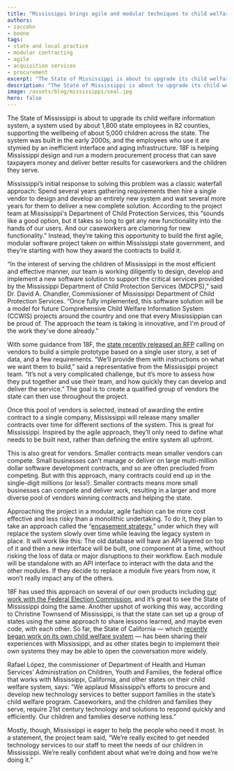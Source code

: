 ```yaml
---
title: "Mississippi brings agile and modular techniques to child welfare system contract"
authors:
- zaccohn
- boone
tags:
- state and local practice
- modular contracting
- agile
- acquisition services
- procurement
excerpt: "The State of Mississippi is about to upgrade its child welfare management system, a system used by about 1,800 state employees in 82 counties, supporting the wellbeing of about 5,000 children across the state. The system was built in the early 2000s, and the employees who use it are stymied by an inefficient interface and aging infrastructure."
description: "The State of Mississippi is about to upgrade its child welfare management system, a system used by about 1,800 state employees in 82 counties, supporting the wellbeing of about 5,000 children across the state. The system was built in the early 2000s, and the employees who use it are stymied by an inefficient interface and aging infrastructure."
image: /assets/blog/mississippi/seal.jpg
hero: false
---
```

The State of Mississippi is about to upgrade its child welfare
information system, a system used by about 1,800 state employees in 82
counties, supporting the wellbeing of about 5,000 children across the
state. The system was built in the early 2000s, and the employees who
use it are stymied by an inefficient interface and aging infrastructure.
18F is helping Mississippi design and run a modern procurement process
that can save taxpayers money and deliver better results for caseworkers
and the children they serve.

Mississippi’s initial response to solving this problem was a classic
waterfall approach: Spend several years gathering requirements then hire
a single vendor to design and develop an entirely new system and wait
several more years for them to deliver a new complete solution.
According to the project team at Mississippi's Department of Child
Protection Services, this “sounds like a good option, but it takes so
long to get any new functionality into the hands of our users. And our
caseworkers are clamoring for new functionality.” Instead, they’re
taking this opportunity to build the first agile, modular software
project taken on within Mississippi state government, and they’re
starting with how they award the contracts to build it.

“In the interest of serving the children of Mississippi in the most
efficient and effective manner, our team is working diligently to
design, develop and implement a new software solution to support the
critical services provided by the Mississippi Department of Child
Protection Services (MDCPS),” said Dr. David A. Chandler, Commissioner
of Mississippi Department of Child Protection Services. “Once fully
implemented, this software solution will be a model for future
Comprehensive Child Welfare Information System (CCWIS) projects around
the country and one that every Mississippian can be proud of. The
approach the team is taking is innovative, and I'm proud of the work
they've done already.”

With some guidance from 18F, the [state
](http://www.its.ms.gov/Procurement/Pages/3717.aspx)[recently released
an
](http://www.its.ms.gov/Procurement/Pages/3717.aspx)[RFP](http://www.its.ms.gov/Procurement/Pages/3717.aspx)
calling on vendors to build a simple prototype based on a single user
story, a set of data, and a few requirements. “We’ll provide them with
instructions on what we want them to build,” said a representative from
the Mississippi project team. “It’s not a very complicated challenge,
but it’s more to assess how they put together and use their team, and
how quickly they can develop and deliver the service.” The goal is to
create a qualified group of vendors the state can then use throughout
the project.

Once this pool of vendors is selected, instead of awarding the entire
contract to a single company, Mississippi will release many smaller
contracts over time for different sections of the system. This is great
for Mississippi. Inspired by the agile approach, they’ll only need to
define what needs to be built next, rather than defining the entire
system all upfront.

This is also great for vendors. Smaller contracts mean smaller vendors
can compete. Small businesses can’t manage or deliver on large
multi-million dollar software development contracts, and so are often
precluded from competing. But with this approach, many contracts could
end up in the single-digit millions (or less!). Smaller contracts means
more small businesses can compete and deliver work, resulting in a
larger and more diverse pool of vendors winning contracts and helping
the state.

Approaching the project in a modular, agile fashion can be more cost
effective and less risky than a monolithic undertaking. To do it, they
plan to take an approach called the “[encasement
strategy](https://18f.gsa.gov/2014/09/08/the-encasement-strategy-on-legacy-systems-and-the/),”
under which they will replace the system slowly over time while leaving
the legacy system in place. It will work like this: The old database
will have an API layered on top of it and then a new interface will be
built, one component at a time, without risking the loss of data or
major disruptions to their workflow. Each module will be standalone with
an API interface to interact with the data and the other modules. If
they decide to replace a module five years from now, it won’t really
impact any of the others.

18F has used this approach on several of our own products including
[our work with the Federal Election
Commission](https://18f.gsa.gov/tags/fec-gov/), and it’s great to see
the State of Mississippi doing the same. Another upshot of working this
way, according to Christine Townsend of Mississippi, is that the state
can set up a group of states using the same approach to share lessons
learned, and maybe even code, with each other. So far, the State of
California — which [recently began work on its own child welfare
system](https://18f.gsa.gov/2016/03/22/helping-california-buy-a-new-child-welfare-system/)
— has been sharing their experiences with Mississippi, and as other
states begin to implement their own systems they may be able to open the
conversation more widely.

Rafael López, the commissioner of Department of Health and Human
Services’ Administration on Children, Youth and Families, the federal
office that works with Mississippi, California, and other states on
their child welfare system, says: “We applaud Mississippi’s efforts to
procure and develop new technology services to better support families
in the state’s child welfare program. Caseworkers, and the children and
families they serve, require 21st century technology and solutions to
respond quickly and efficiently. Our children and families deserve
nothing less.”

Mostly, though, Mississippi is eager to help the people who need it
most. In a statement, the project team said, “We’re really excited to
get needed technology services to our staff to meet the needs of our
children in Mississippi. We’re really confident about what we’re doing
and how we’re doing it.”

